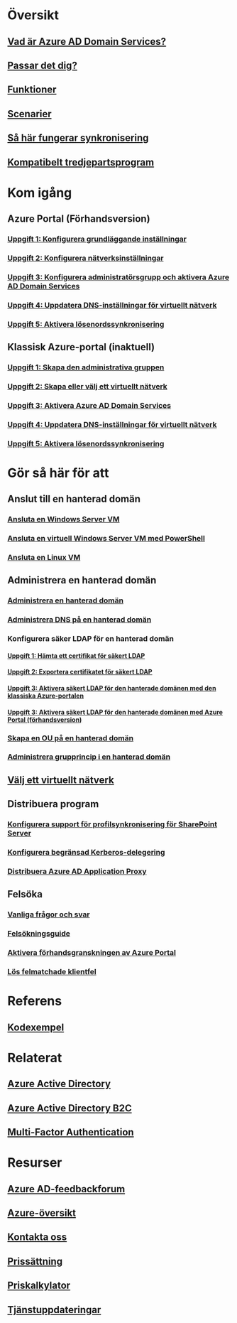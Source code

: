 # Översikt
## [Vad är Azure AD Domain Services?](active-directory-ds-overview.md)
## [Passar det dig?](active-directory-ds-comparison.md)
## [Funktioner](active-directory-ds-features.md)
## [Scenarier](active-directory-ds-scenarios.md)
## [Så här fungerar synkronisering](active-directory-ds-synchronization.md)
## [Kompatibelt tredjepartsprogram](active-directory-ds-compatible-software.md)

# Kom igång
## Azure Portal (Förhandsversion)
### [Uppgift 1: Konfigurera grundläggande inställningar](active-directory-ds-getting-started.md)
### [Uppgift 2: Konfigurera nätverksinställningar](active-directory-ds-getting-started-network.md)
### [Uppgift 3: Konfigurera administratörsgrupp och aktivera Azure AD Domain Services](active-directory-ds-getting-started-admingroup.md)
### [Uppgift 4: Uppdatera DNS-inställningar för virtuellt nätverk](active-directory-ds-getting-started-dns.md)
### [Uppgift 5: Aktivera lösenordssynkronisering](active-directory-ds-getting-started-password-sync.md)
## Klassisk Azure-portal (inaktuell)
### [Uppgift 1: Skapa den administrativa gruppen](active-directory-ds-getting-started-create-group.md)
### [Uppgift 2: Skapa eller välj ett virtuellt nätverk](active-directory-ds-getting-started-vnet.md)
### [Uppgift 3: Aktivera Azure AD Domain Services](active-directory-ds-getting-started-enableaadds.md)
### [Uppgift 4: Uppdatera DNS-inställningar för virtuellt nätverk](active-directory-ds-getting-started-update-dns.md)
### [Uppgift 5: Aktivera lösenordssynkronisering](active-directory-ds-getting-started-password-sync.md)

# Gör så här för att
## Anslut till en hanterad domän
### [Ansluta en Windows Server VM](active-directory-ds-admin-guide-join-windows-vm.md)
### [Ansluta en virtuell Windows Server VM med PowerShell](active-directory-ds-admin-guide-join-windows-vm-classic-powershell.md)
### [Ansluta en Linux VM](active-directory-ds-admin-guide-join-rhel-linux-vm.md)
## Administrera en hanterad domän
### [Administrera en hanterad domän](active-directory-ds-admin-guide-administer-domain.md)
### [Administrera DNS på en hanterad domän](active-directory-ds-admin-guide-administer-dns.md)
### Konfigurera säker LDAP för en hanterad domän
#### [Uppgift 1: Hämta ett certifikat för säkert LDAP](active-directory-ds-admin-guide-configure-secure-ldap.md)
#### [Uppgift 2: Exportera certifikatet för säkert LDAP](active-directory-ds-admin-guide-configure-secure-ldap-export-pfx.md)
#### [Uppgift 3: Aktivera säkert LDAP för den hanterade domänen med den klassiska Azure-portalen](active-directory-ds-admin-guide-configure-secure-ldap-enable-ldaps-classic.md)
#### [Uppgift 3: Aktivera säkert LDAP för den hanterade domänen med Azure Portal (förhandsversion)](active-directory-ds-admin-guide-configure-secure-ldap-enable-ldaps.md)

### [Skapa en OU på en hanterad domän](active-directory-ds-admin-guide-create-ou.md)
### [Administrera grupprincip i en hanterad domän](active-directory-ds-admin-guide-administer-group-policy.md)
## [Välj ett virtuellt nätverk](active-directory-ds-networking.md)
## Distribuera program
### [Konfigurera support för profilsynkronisering för SharePoint Server](active-directory-ds-enable-sharepoint-profile-sync.md)
### [Konfigurera begränsad Kerberos-delegering](active-directory-ds-enable-kcd.md)
### [Distribuera Azure AD Application Proxy](active-directory-ds-deploy-azure-app-proxy.md)
## Felsöka
### [Vanliga frågor och svar](active-directory-ds-faqs.md)
### [Felsökningsguide](active-directory-ds-troubleshooting.md)
### [Aktivera förhandsgranskningen av Azure Portal](active-directory-ds-azure-portal-enable-preview-access.md)
### [Lös felmatchade klientfel](active-directory-ds-mismatched-tenant-error.md)

# Referens
## [Kodexempel](https://azure.microsoft.com/en-us/resources/samples/?service=active-directory)

# Relaterat
## [Azure Active Directory](../active-directory/active-directory-whatis.md)
## [Azure Active Directory B2C](../active-directory-b2c/active-directory-b2c-overview.md)
## [Multi-Factor Authentication](../multi-factor-authentication/multi-factor-authentication.md)

# Resurser
## [Azure AD-feedbackforum](https://feedback.azure.com/forums/169401-azure-active-directory)
## [Azure-översikt](https://azure.microsoft.com/roadmap/?category=security-identity)
## [Kontakta oss](active-directory-ds-contact-us.md)
## [Prissättning](https://azure.microsoft.com/pricing/details/active-directory-ds/)
## [Priskalkylator](https://azure.microsoft.com/pricing/calculator/)
## [Tjänstuppdateringar](https://azure.microsoft.com/updates/?product=active-directory-ds)
